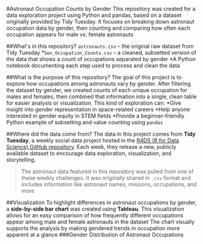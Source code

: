 #Astronaut Occupation Counts by Gender
This repository was created for a data exploration project using Python and pandas, based on a dataset originally provided by Tidy Tuesday. It focuses on breaking down astronaut occupation data by gender, then counting and comparing how often each occupation appears for male vs. female astronauts

##What's in this repository?
`astronauts.csv` – the original raw dataset from Tidy Tuesday
*`Sex_Occupation_Counts.csv` – a cleaned, subsetted version of the data that shows a count of occupations separated by gender
*A Python notebook documenting each step used to process and clean the data

##What is the purpose of this repository?
The goal of this project is to explore how occupations among astronauts vary by gender. After filtering the dataset by gender, we created counts of each unique occupation for males and females, then combined that information into a single, clean table for easier analysis or visualization.
This kind of exploration can:
*Give insight into gender representation in space-related careers
*Help anyone interested in gender equity in STEM fields
*Provide a beginner-friendly Python example of subsetting and value counting using `pandas`

##Where did the data come from?
The data in this project comes from **Tidy Tuesday**, a weekly social data project hosted in the [R4DS (R for Data Science) GitHub repository](https://github.com/rfordatascience/tidytuesday). Each week, they release a new, publicly available dataset to encourage data exploration, visualization, and storytelling.
>The astronaut data featured in this repository was pulled from one of these weekly challenges. It was originally shared in `.csv` format and includes information like astronaut names, missions, occupations, and more

##Visualization
To highlight differences in astronaut occupations by gender, a **side-by-side bar chart** was created using **Tableau**. This visualization allows for an easy comparison of how frequently different occupations appear among male and female astronauts in the dataset
The chart visually supports the analysis by making gendered trends in occupation more apparent at a glance
###Gender Distribution of Astronaut Occupations
